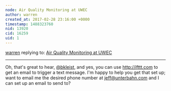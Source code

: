 ```yaml
---
node: Air Quality Monitoring at UWEC
author: warren
created_at: 2017-02-28 23:16:00 +0000
timestamp: 1488323760
nid: 13920
cid: 16259
uid: 1
---
```




[warren](../profile/warren) replying to: [Air Quality Monitoring at UWEC](../notes/bkleist/02-10-2017/air-quality-monitoring-at-uwec)

----
Oh, that's great to hear, [@bkleist](/profile/bkleist), and yes, you can use http://ifttt.com to get an email to trigger a text message. I'm happy to help you get that set up; want to email me the desired phone number at jeff@unterbahn.com and I can set up an email to send to?